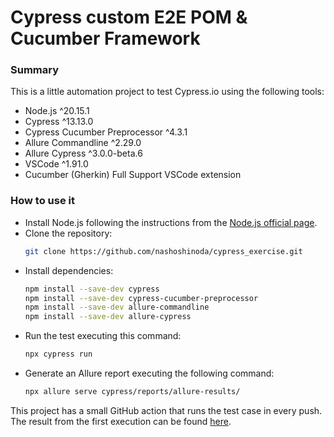 # Cypress custom E2E POM & Cucumber Framework

### Summary
This is a little automation project to test Cypress.io using the following tools:
* Node.js ^20.15.1
* Cypress ^13.13.0
* Cypress Cucumber Preprocessor ^4.3.1
* Allure Commandline ^2.29.0
* Allure Cypress ^3.0.0-beta.6
* VSCode ^1.91.0
* Cucumber (Gherkin) Full Support VSCode extension

### How to use it
* Install Node.js following the instructions from the [Node.js official page](https://nodejs.org/en/download/package-manager).
* Clone the repository:
    ```sh
    git clone https://github.com/nashoshinoda/cypress_exercise.git
    ```
* Install dependencies:
    ```sh
    npm install --save-dev cypress
    npm install --save-dev cypress-cucumber-preprocessor
    npm install --save-dev allure-commandline
    npm install --save-dev allure-cypress
    ```
* Run the test executing this command:
    ```sh
    npx cypress run
    ```
* Generate an Allure report executing the following command:
    ```sh
    npx allure serve cypress/reports/allure-results/
    ```

This project has a small GitHub action that runs the test case in every push. The result from the first execution can be found [here](https://github.com/nashoshinoda/cypress_exercise/actions/runs/9897462338).
